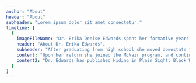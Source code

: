 ```yaml
---
anchor: "About"
header: "About"
subheader: "Lorem ipsum dolor sit amet consectetur."
timeline: [
  {
    imageFileName: "Dr. Erika Denise Edwards spent her formative years in the Upper Peninsula of Michigan. She and her twin sister, Lydia Edwards (Boston City Councilor)  were raised by her divorced mother, an Air Force veteran.(Debates still range on whether they are identical twins, but clearly they were 'identical' enough because she dressed up like Lydia during her campaign for city council  so 'Lydia' was able to be in two places at once.)  ",
    header: "About Dr. Erika Edwards",
    subheader: "After graduating from high school she moved downstate to live among the trolls (a nickname we 'yoopers,' those from the Upper Peninsula, give people who live under the bridge) and attended Grand Valley State University.  She majored in history and minored in Spanish.  While attending college she taught ESL to migrants from Mexico and Central America.  Inspired to improve her Spanish  she studied abroad in Argentina 2002. At the time it was the best six months of her life. With one question, 'what happened to the black people?' and not finding any satisfactory answers she returned to the United States ready to pursue graduate school, but not just yet.  She decided to study abroad again, this time choosing Guayaquil, Ecuador where she volunteered at an orphanage for girls. That experience further helped her formulate what it meant to be a part of the African diaspora.",
    content: "Upon her return she joined the McNair program, and continued to study and research Argentina's black history for two summers. After she graduated from Grand Valley State University she enrolled in Florida International University's Atlantic History Doctoral program. In order to support her research she was awarded a Fulbright and Ford Dissertation Fellowship. She graduated in 2011 and began working at UNC-Charlotte's Africana Studies Department as a Lecturer and the following year obtained a tenure track position in the History Department where she was recently tenured.",
    content2: "Dr. Edwards has published Hiding in Plain Sight: Black Women, the Law, and the Making of White Argentine Republic. This book is a gendered analysis of black erasure in Argentina.  It has won the Association of Black Women Historians's 2020 Letitia Woods Brown Memorial Book Prize and named one of the best Black History books of 2020 by the African American Intellectual History Society. Her research advocates for a re-learning of Argentina's black past and the origins of anti-blackness.  Her advocacy extends to the Charlotte community. She currently serves on  the Board of Directors for Latin Americans Working for Achievement, a non-profit organization that grants scholarships to Latinx youth from the Charlotte Region. "
  }
]
---
```

